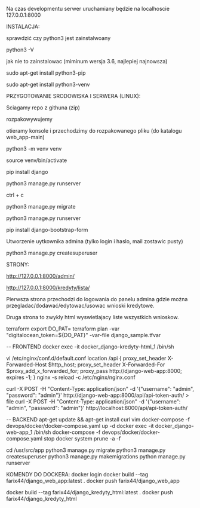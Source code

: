 Na czas developmentu serwer uruchamiany będzie na localhoscie 127.0.0.1:8000


INSTALACJA:

sprawdzić czy python3 jest zainstalwoany

python3 -V

jak nie to zainstalowac (miminum wersja 3.6, najlepiej najnowsza)

sudo apt-get install python3-pip

sudo apt-get install python3-venv



PRZYGOTOWANIE SRODOWISKA I SERWERA (LINUX):

Sciagamy repo z githuna (zip)

rozpakowywujemy

otieramy konsole i przechodzimy do rozpakowanego pliku (do katalogu web_app-main)

python3 -m venv venv

source venv/bin/activate

pip install django

python3 manage.py runserver

ctrl + c

python3 manage.py migrate

python3 manage.py runserver

pip install django-bootstrap-form


Utworzenie uytkownika admina (tylko login i haslo, mail zostawic pusty)

python3 manage.py createsuperuser


STRONY:

http://127.0.0.1:8000/admin/

http://127.0.0.1:8000/kredyty/lista/


Pierwsza strona przechodzi do logowania do panelu admina gdzie można przegladac/dodawać/edytowac/usowac wnioski kredytowe. 

Druga strona to zwykly html wyswietlajacy liste wszystkich wnioskow.


terraform
export DO_PAT=<TOKEN>
terraform plan -var "digitalocean_token=${DO_PAT}" -var-file django_sample.tfvar


-- FRONTEND
docker exec -it docker_django-kredyty-html_1 /bin/sh

vi /etc/nginx/conf.d/default.conf
    location /api {
        proxy_set_header X-Forwarded-Host $http_host;
        proxy_set_header X-Forwarded-For $proxy_add_x_forwarded_for;
        proxy_pass http://django-web-app:8000;
        expires -1;
    }
nginx -s reload -c /etc/nginx/nginx.conf

curl -X POST -H "Content-Type: application/json" -d '{"username": "admin", "password": "admin"}' http://django-web-app:8000/api/api-token-auth/ > file
curl -X POST -H "Content-Type: application/json" -d '{"username": "admin", "password": "admin"}' http://localhost:8000/api/api-token-auth/

-- BACKEND
apt-get update && apt-get install curl vim
docker-compose -f devops/docker/docker-compose.yaml up -d
docker exec -it docker_django-web-app_1 /bin/sh
docker-compose -f devops/docker/docker-compose.yaml stop
docker system prune -a -f

cd /usr/src/app
python3 manage.py migrate
python3 manage.py createsuperuser
python3 manage.py makemigrations
python manage.py runserver


KOMENDY DO DOCKERA:
docker login
docker build --tag farix44/django_web_app:latest .
docker push farix44/django_web_app

docker build --tag farix44/django_kredyty_html:latest .
docker push farix44/django_kredyty_html
